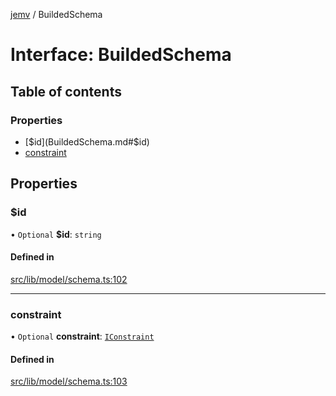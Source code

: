 [jemv](../README.md) / BuildedSchema

# Interface: BuildedSchema

## Table of contents

### Properties

- [$id](BuildedSchema.md#$id)
- [constraint](BuildedSchema.md#constraint)

## Properties

### $id

• `Optional` **$id**: `string`

#### Defined in

[src/lib/model/schema.ts:102](https://github.com/data7expressions/jemv/blob/d9a8263/src/lib/model/schema.ts#L102)

___

### constraint

• `Optional` **constraint**: [`IConstraint`](IConstraint.md)

#### Defined in

[src/lib/model/schema.ts:103](https://github.com/data7expressions/jemv/blob/d9a8263/src/lib/model/schema.ts#L103)
